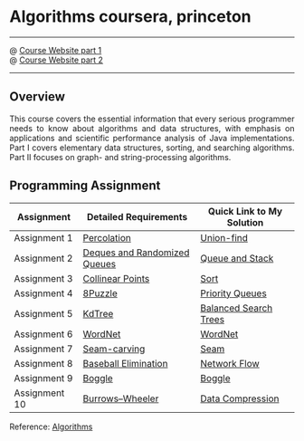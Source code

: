 
# Algorithms coursera, princeton 
* * *
 
@ [Course Website part 1](https://www.coursera.org/learn/algorithms-part1)  
@ [Course Website part 2](https://www.coursera.org/learn/algorithms-part2)  

* * *

## Overview

<p align="justify">
This course covers the essential information that every serious programmer needs to know about algorithms and data structures, with emphasis on applications and scientific performance analysis of Java implementations. Part I covers elementary data structures, sorting, and searching algorithms. Part II focuses on graph- and string-processing algorithms.
</p>

## Programming Assignment

Assignment | Detailed Requirements | Quick Link to My Solution
--------------- | --------------- | ---------------
Assignment 1 | [Percolation](https://coursera.cs.princeton.edu/algs4/assignments/percolation/specification.php) | [Union-find](https://github.com/AlexYoungZ/Algorithms/tree/master/percolation)
Assignment 2 | [Deques and Randomized Queues](https://coursera.cs.princeton.edu/algs4/assignments/queues/specification.php) | [Queue and Stack](https://github.com/AlexYoungZ/Algorithms/tree/master/queues)
Assignment 3 |[Collinear Points](https://coursera.cs.princeton.edu/algs4/assignments/collinear/specification.php) | [Sort](https://github.com/AlexYoungZ/Algorithms/tree/master/collinear)
Assignment 4 | [8Puzzle](https://coursera.cs.princeton.edu/algs4/assignments/8puzzle/specification.php) | [Priority Queues](https://github.com/AlexYoungZ/Algorithms/tree/master/8puzzle)
Assignment 5 | [KdTree](https://coursera.cs.princeton.edu/algs4/assignments/kdtree/specification.php) | [Balanced Search Trees](https://github.com/AlexYoungZ/Algorithms/tree/master/kdtree)
Assignment 6 | [WordNet](https://coursera.cs.princeton.edu/algs4/assignments/wordnet/specification.php) | [WordNet](https://github.com/AlexYoungZ/Algorithms/tree/master/wordnet)
Assignment 7 | [Seam-carving](https://coursera.cs.princeton.edu/algs4/assignments/seam/specification.php) | [Seam](https://github.com/AlexYoungZ/Algorithms/tree/master/seam)
Assignment 8 | [Baseball Elimination](https://coursera.cs.princeton.edu/algs4/assignments/baseball/specification.php) | [Network Flow](https://github.com/AlexYoungZ/Algorithms/tree/master/baseball)
Assignment 9 | [Boggle](https://coursera.cs.princeton.edu/algs4/assignments/boggle/specification.php) | [Boggle](https://github.com/AlexYoungZ/Algorithms/tree/master/boggle)
Assignment 10 | [Burrows–Wheeler](https://www.coursera.org/learn/algorithms-part2/programming/3nmSB/burrows-wheeler) | [Data Compression](https://github.com/AlexYoungZ/Algorithms/tree/master/burrows)

Reference: [Algorithms](https://algs4.cs.princeton.edu/home/)
